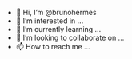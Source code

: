 - 👋 Hi, I’m @brunohermes
- 👀 I’m interested in ...
- 🌱 I’m currently learning ...
- 💞️ I’m looking to collaborate on ...
- 📫 How to reach me ...

<!---
brunohermes/brunohermes is a ✨ special ✨ repository because its `README.md` (this file) appears on your GitHub profile.
You can click the Preview link to take a look at your changes.
--->
